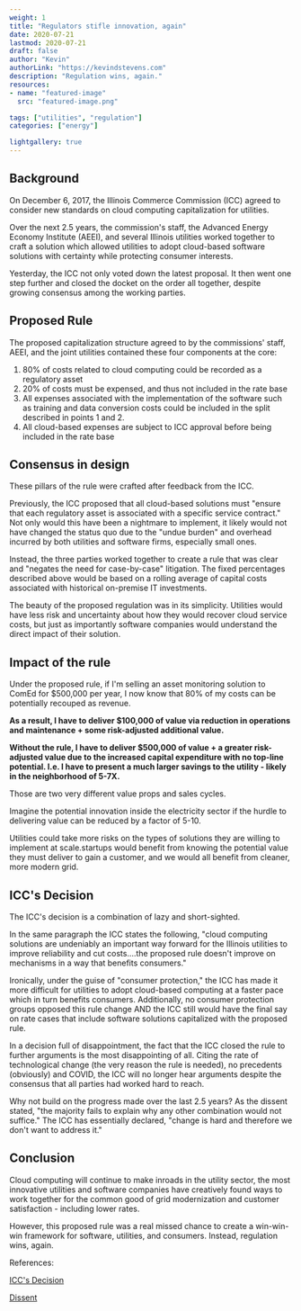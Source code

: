```yaml
---
weight: 1
title: "Regulators stifle innovation, again"
date: 2020-07-21
lastmod: 2020-07-21
draft: false
author: "Kevin"
authorLink: "https://kevindstevens.com"
description: "Regulation wins, again."
resources:
- name: "featured-image"
  src: "featured-image.png"

tags: ["utilities", "regulation"]
categories: ["energy"]

lightgallery: true
---
```


## Background

On December 6, 2017, the Illinois Commerce Commission (ICC) agreed to consider new standards on cloud computing capitalization for utilities. 

Over the next 2.5 years, the commission's staff, the Advanced Energy Economy Institute (AEEI), and several Illinois utilities worked together to craft a solution which allowed utilities to adopt cloud-based software solutions with certainty while protecting consumer interests.  

Yesterday, the ICC not only voted down the latest proposal. It then went one step further and closed the docket on the order all together, despite growing consensus among the working parties.

## Proposed Rule

The proposed capitalization structure agreed to by the commissions' staff, AEEI, and the joint utilities contained these four components at the core:

1. 80% of costs related to cloud computing could be recorded as a regulatory asset
2. 20% of costs must be expensed, and thus not included in the rate base
3. All expenses associated with the implementation of the software such as training and data conversion costs could be included in the split described in points 1 and 2.
4. All cloud-based expenses are subject to ICC approval before being included in the rate base

## Consensus in design

These pillars of the rule were crafted after feedback from the ICC. 

Previously, the ICC proposed that all cloud-based solutions must "ensure that each regulatory asset is associated with a specific service contract." Not only would this have been a nightmare to implement, it likely would not have changed the status quo due to the "undue burden" and overhead incurred by both utilities and software firms, especially small ones.

Instead, the three parties worked together to create a rule that was clear and "negates the need for case-by-case" litigation. The fixed percentages described above would be based on a rolling average of capital costs associated with historical on-premise IT investments. 

The beauty of the proposed regulation was in its simplicity. Utilities would have less risk and uncertainty about how they would recover cloud service costs, but just as importantly software companies would understand the direct impact of their solution.

## Impact of the rule

Under the proposed rule, if I'm selling an asset monitoring solution to ComEd for $500,000 per year, I now know that 80% of my costs can be potentially recouped as revenue. 

**As a result, I have to deliver $100,000 of value via reduction in operations and maintenance + some risk-adjusted additional value.**

**Without the rule, I have to deliver $500,000 of value + a greater risk-adjusted value due to the increased capital expenditure with no top-line potential. I.e. I have to present a much larger savings to the utility - likely in the neighborhood of 5-7X.**

Those are two very different value props and sales cycles. 

Imagine the potential innovation inside the electricity sector if the hurdle to delivering value can be reduced by a factor of 5-10. 

Utilities could take more risks on the types of solutions they are willing to implement at scale.startups would benefit from knowing the potential value they must deliver to gain a customer, and we would all benefit from cleaner, more modern grid.

## ICC's Decision

The ICC's decision is a combination of lazy and short-sighted. 

In the same paragraph the ICC states the following, "cloud computing solutions are undeniably an important way forward for the Illinois utilities to improve reliability and cut costs....the proposed rule doesn't improve on mechanisms in a way that benefits consumers."

Ironically, under the guise of "consumer protection," the ICC has made it more difficult for utilities to adopt cloud-based computing at a faster pace which in turn benefits consumers. Additionally, no consumer protection groups opposed this rule change AND the ICC still would have the final say on rate cases that include software solutions capitalized with the proposed rule.

In a decision full of disappointment, the fact that the ICC closed the rule to further arguments is the most disappointing of all. Citing the rate of technological change (the very reason the rule is needed), no precedents (obviously) and COVID, the ICC will no longer hear arguments despite the consensus that all parties had worked hard to reach.

Why not build on the progress made over the last 2.5 years?  As the dissent stated, "the majority fails to explain why any other combination would not suffice." The ICC has essentially declared, "change is hard and therefore we don't want to address it."

## Conclusion

Cloud computing will continue to make inroads in the utility sector, the most innovative utilities and software companies have creatively found ways to work together for the common good of grid modernization and customer satisfaction - including lower rates.

However, this proposed rule was a real missed chance to create a win-win-win framework for software, utilities, and consumers. Instead, regulation wins, again.

References:

[ICC's Decision](https://www.icc.illinois.gov/docket/P2017-0855/documents/301398)

[Dissent](https://www.icc.illinois.gov/docket/P2017-0855/documents/301395)